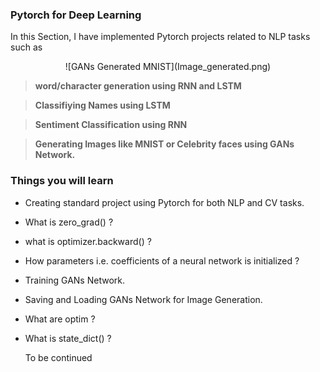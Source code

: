 ### Pytorch for Deep Learning 

In this Section, I have implemented Pytorch projects related to NLP tasks such as 

<p align="center">
   ![GANs Generated MNIST](Image_generated.png)
</p>

 > **word/character generation using RNN and LSTM**
 
 > **Classifiying Names using LSTM** 
 
 > **Sentiment Classification using RNN**
 
 > **Generating Images like MNIST or Celebrity faces using GANs Network.**

### Things you will learn

* Creating standard project using Pytorch for both NLP and CV tasks.
* What is zero_grad() ?
* what is optimizer.backward() ?
* How parameters i.e. coefficients of a neural network is initialized ?
* Training GANs Network.
* Saving and Loading GANs Network for Image Generation.
* What are optim ?
* What is state_dict() ?

     To be continued
